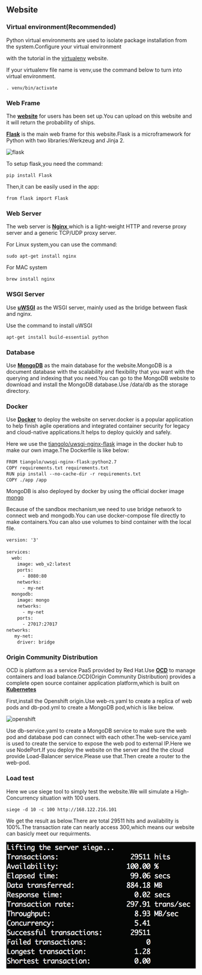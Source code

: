 Website
-

### Virtual environment(Recommended)
Python virtual environments are used to isolate package installation from the system.Configure your virtual environment 

with the tutorial in the [virtualenv](https://virtualenv.pypa.io/en/latest) website. 

If your virtualenv file name is venv,use the command below to turn into virtual environment.
```
. venv/bin/activate
```

### Web Frame
The **[website](http://www.airbusshipdect.online/)** for users has been set up.You can upload on this website and it will 
return the probability of ships.

**[Flask](http://flask.pocoo.org/)** is the main web frame for this website.Flask is a microframework for Python with two libraries:Werkzeug and Jinja 2.

![flask](http://flask.pocoo.org/static/logo/flask.png)

To setup flask,you need the command:
```
pip install Flask
```

Then,it can be easily used in the app:
```
from flask import Flask
```

### Web Server
The web server is **[Nginx](https://www.nginx.com/)**,which is a light-weight HTTP and reverse proxy server and a generic TCP/UDP proxy server.

For Linux system,you can use the command:
```
sudo apt-get install nginx
```
For MAC system
```
brew install nginx
```

### WSGI Server
Use **[uWSGI](https://uwsgi-docs.readthedocs.io/en/latest/#)** as the WSGI server, mainly used as the bridge between flask and nginx. 

Use the command to install uWSGI
```
apt-get install build-essential python
```

### Database
Use **[MongoDB](https://www.mongodb.com/)** as the main database for the website.MongoDB is a document database with the scalability and flexibility that you want with the querying and indexing that you need.You can go to the MongoDB website to download and install the MongoDB database.Use /data/db as the storage directory.

### Docker
Use **[Docker](https://www.docker.com/)** to deploy the website on server.docker is a popular application to help finish agile operations and integrated container security for legacy and cloud-native applications.It helps to deploy quickly and safely.

Here we use the [tiangolo/uwsgi-nginx-flask](https://hub.docker.com/r/tiangolo/uwsgi-nginx-flask/) image in the docker hub to make our own image.The Dockerfile is like below:
```
FROM tiangolo/uwsgi-nginx-flask:python2.7
COPY requirements.txt requirements.txt 
RUN pip install --no-cache-dir -r requirements.txt
COPY ./app /app
```

MongoDB is also deployed by docker by using the official docker image [mongo](https://hub.docker.com/_/mongo/)

Because of the sandbox mechanism,we need to use bridge network to connect web and mongodb.You can use docker-compose file directly to make containers.You can also use volumes to bind container with the local file.
```
version: '3'

services:
  web:
    image: web_v2:latest
    ports:
      - 8080:80
    networks:
      - my-net
  mongodb:
    image: mongo
    networks:
      - my-net
    ports:
      - 27017:27017
networks:
   my-net:
    driver: bridge   
```

### Origin Community Distribution
OCD is platform as a service PaaS provided by Red Hat.Use **[OCD](https://www.okd.io/)** to manage containers and load balance.OCD(Origin Community Distribution) provides a complete open source container application platform,which is built on **[Kubernetes](https://kubernetes.io/)**

First,install the Openshift origin.Use web-rs.yaml to create a replica of web pods and db-pod.yml to create a MongoDB pod,which is like below.

![openshift]()

Use db-service.yaml to create a MongoDB service to make sure the web pod and database pod can connect with each other.The web-service.yaml is used to create the service to expose the web pod to external IP.Here we use NodePort.If you deploy the website on the server and the the cloud provide Load-Balancer service.Please use that.Then create a router to the web-pod.

### Load test
Here we use siege tool to simply test the website.We will simulate a High-Concurrency situation with 100 users.
```
siege -d 10 -c 100 http://168.122.216.101
```
We get the result as below.There are total 29511 hits and availability is 100%.The transaction rate can nearly access 300,which means our website can basicly meet our requirments.

![test_output](https://raw.githubusercontent.com/Junoth/AirbusShipDetection/master/Web_Interface/images/Loadtest.png)
